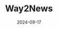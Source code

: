 ---  
layout: startup_page  
title: "Way2News"  
id: "way2news.com"  
permalink: "/way2newsway2news.com09172024/"  
website: "https://www.way2news.com/"  
funding_round: "Series B"  
funding_amount: "$14M"  
investors: "WestBridge Capital, Sashi Reddi"  
about: "Way2News is a hyperlocal news platform offering short news stories in multiple Indian languages. It leverages an AI-powered, human-enhanced news delivery model to cater to user preferences and focuses on providing timely and relevant news at a district level across South India."  
markets: "News, Media, AI, Apps, Social News, Publishing, Information Services (B2C), Application Software"  
hq: "Hyderabad, Telangana, India"  
founded_year: "2015"  
linkedin: "https://www.linkedin.com/company/way2newsapp"  
twitter: "https://twitter.com/way2_news"  
instagram: ""  
facebook: "https://www.facebook.com/pages/Way2news/104094759937767?fref=nf"  
crunchbase: "https://www.crunchbase.com/organization/way2news"  
pitchbook: "https://pitchbook.com/profiles/company/416561-68"  

date_display: "17-Sep-2024"  
date: "2024-09-17"

# SEO Optimization  
meta_title: "Way2News - Series B Funding ($14M)"  
meta_description: "Way2News, Way2News is a hyperlocal news platform offering short news stories in multiple Indian languages. It leverages an AI-powered, human-enhanced news deliv..."  
meta_keywords: "Way2News, News, Media, AI, Apps, Social News, Publishing, Information Services (B2C), Application Software, Series B funding"  
canonical_url: "https://startup.projectstartups.com/way2newsway2news.com09172024/"  
---